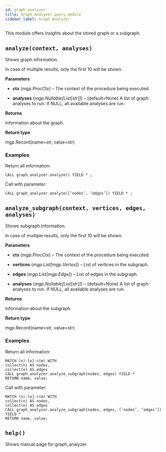 ```yaml
---
id: graph-analyzer
title: Graph Analyzer query module
sidebar_label: Graph Analyzer
---
```


This module offers insights about the stored graph or a subgraph.


## `analyze(context, analyses)`
Shows graph information.

In case of multiple results, only the first 10 will be shown.


**Parameters**

    
* **ctx** (*mgp.ProcCtx*) – The context of the procedure being executed.


* **analyses** (*mgp.Nullable[List[str]]*) – (default=None)
    A list of graph analyses to run.
    If NULL, all available analyses are run.



**Returns**

Information about the graph.



**Return type**

mgp.Record(name=str, value=str)


### Examples

Return all information:

    CALL graph_analyzer.analyze() YIELD * ;

Call with parameter:

    CALL graph_analyzer.analyze([‘nodes’, ‘edges’]) YIELD * ;


## `analyze_subgraph(context, vertices, edges, analyses)`
Shows subgraph information.

In case of multiple results, only the first 10 will be shown.


**Parameters**

    
* **ctx** (*mgp.ProcCtx*) – The context of the procedure being executed.


* **vertices** (*mgp.List[mgp.Vertex]*) – List of vertices in the subgraph.


* **edges** (*mgp.List[mgp.Edge]*) – List of edges in the subgraph.


* **analyses** (*mgp.Nullable[List[str]]*) – (default=None)
    A list of graph analyses to run.
    If NULL, all available analyses are run.



**Returns**

Information about the subgraph.



**Return type**

mgp.Record(name=str, value=str)


### Examples

Return all information:

    MATCH (n)-[e]->(m) WITH
    collect(n) AS nodes,
    collect(e) AS edges
    CALL graph_analyzer.analyze_subgraph(nodes, edges) YIELD *
    RETURN name, value;

Call with parameter:

    MATCH (n)-[e]->(m) WITH
    collect(n) AS nodes,
    collect(e) AS edges
    CALL graph_analyzer.analyze_subgraph(nodes, edges, [‘nodes’, ‘edges’])
    YIELD *
    RETURN name, value;


## `help()`
Shows manual page for graph_analyzer.
